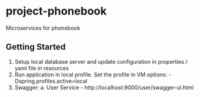 # project-phonebook
Microservices for phonebook

## Getting Started

1. Setup local database server and update configuration in properties / yaml file in resources
2. Run application in local profile. Set the profile in VM options: -Dspring.profiles.active=local
3. Swagger:
  a. User Service - http://localhost:9000/user/swagger-ui.html
